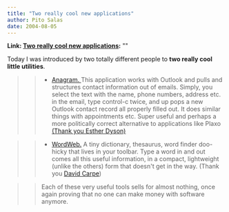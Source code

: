 ```yaml
---
title: "Two really cool new applications"
author: Pito Salas
date: 2004-08-05
---
```


**Link: [Two really cool new applications](None):** ""

Today I was introduced by two totally different people to **two really cool
little utilities**.

>>

>>   * [Anagram. ](<http://getanagram.com/>)This application works with
Outlook and pulls and structures contact information out of emails. Simply,
you select the text with the name, phone numbers, address etc. in the email,
type control-c twice, and up pops a new Outlook contact record all properly
filled out. It does similar things with appointments etc. Super useful and
perhaps a more politically correct alternative to applications like Plaxo
[(Thank you Esther Dyson) ](<http://www.edventure.com>)

>>

>>   * [WordWeb.](<http://www.wordweb.co.uk/>) A tiny dictionary, thesaurus,
word finder doo-hicky that lives in your toolbar. Type a word in and out comes
all this useful information, in a compact, lightweight (unlike the others)
form that doesn't get in the way. (Thank you [David
Carpe](<http://www.clew.us/>))

>>

>>

>> Each of these very useful tools sells for almost nothing, once again
proving that no one can make money with software anymore.


